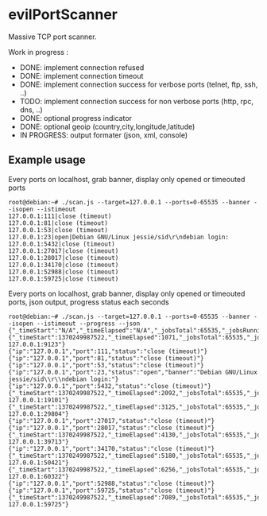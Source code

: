 evilPortScanner
===============

Massive TCP port scanner.

Work in progress :
* DONE: implement connection refused
* DONE: implement connection timeout
* DONE: implement connection success for verbose ports (telnet, ftp, ssh, ..)
* TODO: implement connection success for non verbose ports (http, rpc, dns, ..) 
* DONE: optional progress indicator
* DONE: optional geoip (country,city,longitude,latitude)
* IN PROGRESS: output formater (json, xml, console)

Example usage
----------------

Every ports on localhost, grab banner, display only opened or timeouted ports
```
root@debian:~# ./scan.js --target=127.0.0.1 --ports=0-65535 --banner --isopen --istimeout
127.0.0.1:111|close (timeout)
127.0.0.1:81|close (timeout)
127.0.0.1:53|close (timeout)
127.0.0.1:23|open|Debian GNU/Linux jessie/sid\r\ndebian login:
127.0.0.1:5432|close (timeout)
127.0.0.1:27017|close (timeout)
127.0.0.1:28017|close (timeout)
127.0.0.1:34170|close (timeout)
127.0.0.1:52988|close (timeout)
127.0.0.1:59725|close (timeout)
```

Every ports on localhost, grab banner, display only opened or timeouted ports, json output, progress status each seconds
```
root@debian:~# ./scan.js --target=127.0.0.1 --ports=0-65535 --banner --isopen --istimeout --progress --json
{"_timeStart":"N/A","_timeElapsed":"N/A","_jobsTotal":65535,"_jobsRunning":0,"_jobsDone":0,"_progress":0,"_concurrency":800,"_status":"Starting","_message":"Starting"}
{"_timeStart":1370249987522,"_timeElapsed":1071,"_jobsTotal":65535,"_jobsRunning":800,"_jobsDone":9864,"_progress":15,"_concurrency":800,"_status":"Running","_message":"Scanned 127.0.0.1:9123"}
{"ip":"127.0.0.1","port":111,"status":"close (timeout)"}
{"ip":"127.0.0.1","port":81,"status":"close (timeout)"}
{"ip":"127.0.0.1","port":53,"status":"close (timeout)"}
{"ip":"127.0.0.1","port":23,"status":"open","banner":"Debian GNU/Linux jessie/sid\\r\\ndebian login:"}
{"ip":"127.0.0.1","port":5432,"status":"close (timeout)"}
{"_timeStart":1370249987522,"_timeElapsed":2092,"_jobsTotal":65535,"_jobsRunning":800,"_jobsDone":19851,"_progress":30,"_concurrency":800,"_status":"Running","_message":"Scanned 127.0.0.1:19101"}
{"_timeStart":1370249987522,"_timeElapsed":3125,"_jobsTotal":65535,"_jobsRunning":800,"_jobsDone":30535,"_progress":46,"_concurrency":800,"_status":"Running","_message":"Scanned 127.0.0.1:29804"}
{"ip":"127.0.0.1","port":27017,"status":"close (timeout)"}
{"ip":"127.0.0.1","port":28017,"status":"close (timeout)"}
{"_timeStart":1370249987522,"_timeElapsed":4130,"_jobsTotal":65535,"_jobsRunning":800,"_jobsDone":40467,"_progress":61,"_concurrency":800,"_status":"Running","_message":"Scanned 127.0.0.1:39713"}
{"ip":"127.0.0.1","port":34170,"status":"close (timeout)"}
{"_timeStart":1370249987522,"_timeElapsed":5180,"_jobsTotal":65535,"_jobsRunning":800,"_jobsDone":51215,"_progress":78,"_concurrency":800,"_status":"Running","_message":"Scanned 127.0.0.1:50421"}
{"_timeStart":1370249987522,"_timeElapsed":6256,"_jobsTotal":65535,"_jobsRunning":800,"_jobsDone":61103,"_progress":93,"_concurrency":800,"_status":"Running","_message":"Scanned 127.0.0.1:60322"}
{"ip":"127.0.0.1","port":52988,"status":"close (timeout)"}
{"ip":"127.0.0.1","port":59725,"status":"close (timeout)"}
{"_timeStart":1370249987522,"_timeElapsed":7089,"_jobsTotal":65535,"_jobsRunning":0,"_jobsDone":65535,"_progress":100,"_concurrency":800,"_status":"Finished","_message":"Scanned 127.0.0.1:59725"}
```
